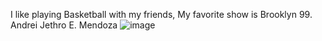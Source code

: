 I like playing Basketball with my friends, My favorite show is Brooklyn 99. 
Andrei Jethro E. Mendoza
![image](https://github.com/user-attachments/assets/7b95b51a-8aad-42dd-a49d-739eb21e5101)
